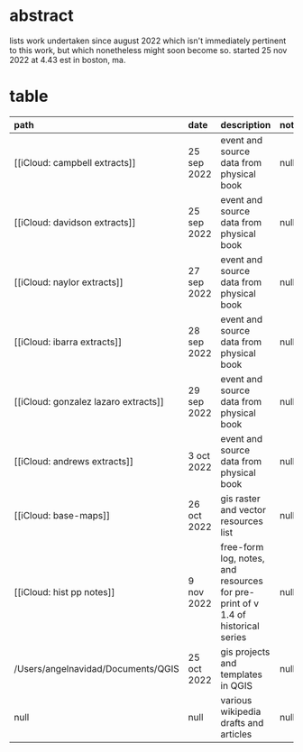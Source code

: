 # abstract
lists work undertaken since august 2022 which isn't immediately pertinent to this work, but which nonetheless might soon become so. started 25 nov 2022 at 4.43 est in boston, ma.

# table

| path | date | description | notes |
|:--|:--|:--|:--|
| [[iCloud: campbell extracts]] | 25 sep 2022 | event and source data from physical book | null |
| [[iCloud: davidson extracts]] | 25 sep 2022 | event and source data from physical book | null |
| [[iCloud: naylor extracts]] | 27 sep 2022 | event and source data from physical book | null |
| [[iCloud: ibarra extracts]] | 28 sep 2022 | event and source data from physical book | null |
| [[iCloud: gonzalez lazaro extracts]] | 29 sep 2022 | event and source data from physical book | null |
| [[iCloud: andrews extracts]] | 3 oct 2022 | event and source data from physical book | null |
| [[iCloud: base-maps]] | 26 oct 2022 | gis raster and vector resources list | null |
| [[iCloud: hist pp notes]] | 9 nov 2022 | free-form log, notes, and resources for pre-print of v 1.4 of historical series | null |
| /Users/angelnavidad/Documents/QGIS | 25 oct 2022 | gis projects and templates in QGIS | null |
| null | null | various wikipedia drafts and articles | null |